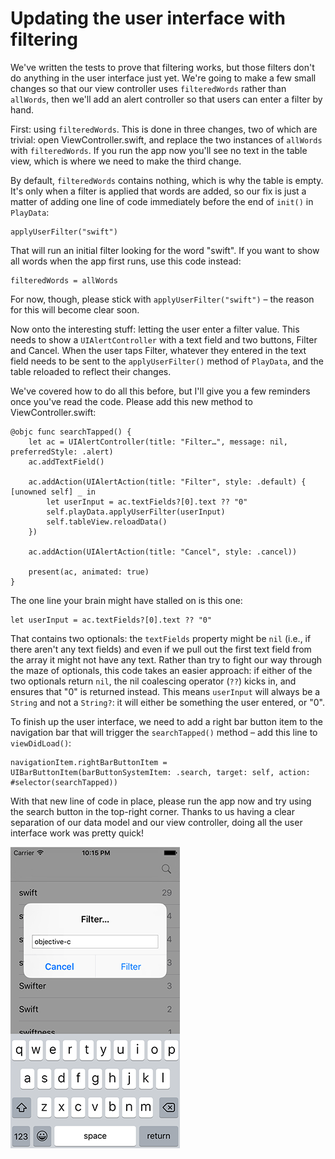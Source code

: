 # Updating the user interface with filtering

We've written the tests to prove that filtering works, but those filters don't do anything in the user interface just yet. We're going to make a few small changes so that our view controller uses `filteredWords` rather than `allWords`, then we'll add an alert controller so that users can enter a filter by hand.

First: using `filteredWords`. This is done in three changes, two of which are trivial: open ViewController.swift, and replace the two instances of `allWords` with `filteredWords`. If you run the app now you'll see no text in the table view, which is where we need to make the third change.

By default, `filteredWords` contains nothing, which is why the table is empty. It's only when a filter is applied that words are added, so our fix is just a matter of adding one line of code immediately before the end of `init()` in `PlayData`:

    applyUserFilter("swift")

That will run an initial filter looking for the word "swift". If you want to show all words when the app first runs, use this code instead:

    filteredWords = allWords

For now, though, please stick with `applyUserFilter("swift")` – the reason for this will become clear soon.

Now onto the interesting stuff: letting the user enter a filter value. This needs to show a `UIAlertController` with a text field and two buttons, Filter and Cancel. When the user taps Filter, whatever they entered in the text field needs to be sent to the `applyUserFilter()` method of `PlayData`, and the table reloaded to reflect their changes.

We've covered how to do all this before, but I'll give you a few reminders once you've read the code. Please add this new method to ViewController.swift:

    @objc func searchTapped() {
        let ac = UIAlertController(title: "Filter…", message: nil, preferredStyle: .alert)
        ac.addTextField()

        ac.addAction(UIAlertAction(title: "Filter", style: .default) { [unowned self] _ in
            let userInput = ac.textFields?[0].text ?? "0"
            self.playData.applyUserFilter(userInput)
            self.tableView.reloadData()
        })

        ac.addAction(UIAlertAction(title: "Cancel", style: .cancel))

        present(ac, animated: true)
    }

The one line your brain might have stalled on is this one:

    let userInput = ac.textFields?[0].text ?? "0"

That contains two optionals: the `textFields` property might be `nil` (i.e., if there aren't any text fields) and even if we pull out the first text field from the array it might not have any text. Rather than try to fight our way through the maze of optionals, this code takes an easier approach: if either of the two optionals return `nil`, the nil coalescing operator (`??`) kicks in, and ensures that "0" is returned instead. This means `userInput` will always be a `String` and not a `String?`: it will either be something the user entered, or "0".

To finish up the user interface, we need to add a right bar button item to the navigation bar that will trigger the `searchTapped()` method – add this line to `viewDidLoad()`:

    navigationItem.rightBarButtonItem = UIBarButtonItem(barButtonSystemItem: .search, target: self, action: #selector(searchTapped))

With that new line of code in place, please run the app now and try using the search button in the top-right corner. Thanks to us having a clear separation of our data model and our view controller, doing all the user interface work was pretty quick!

![Users can filter either by substring or frequency from a single text field.](39-12.png)
